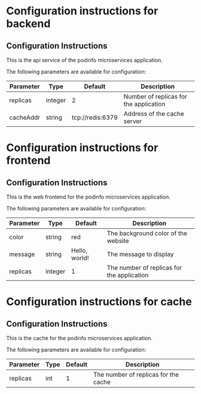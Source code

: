 # Configuration instructions for backend

## Configuration Instructions

This is the api service of the podinfo microservices application.

The following parameters are available for configuration:

| Parameter | Type | Default | Description |
|-----------|------|---------|-------------|
| replicas | integer | 2 | Number of replicas for the application |
| cacheAddr | string | tcp://redis:6379 | Address of the cache server |
# Configuration instructions for frontend

## Configuration Instructions

This is the web frontend for the podinfo microservices application.

The following parameters are available for configuration:

| Parameter | Type | Default | Description |
|-----------|------|---------|-------------|
| color | string | red | The background color of the website |
| message | string | Hello, world! | The message to display |
| replicas | integer | 1 | The number of replicas for the application |
# Configuration instructions for cache

## Configuration Instructions

This is the cache for the podinfo microservices application.

The following parameters are available for configuration:

| Parameter | Type | Default | Description |
|-----------|------|---------|-------------|
| replicas | int | 1 | The number of replicas for the cache |
